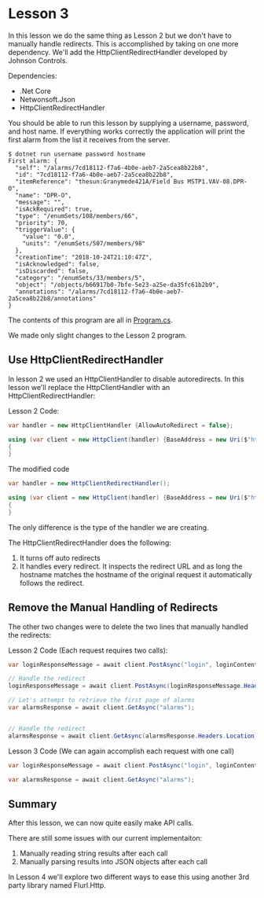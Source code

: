 # Lesson 3

In this lesson we do the same thing as Lesson 2 but we don't have
to manually handle redirects. This is accomplished by taking on one
more dependency. We'll add the HttpClientRedirectHandler developed by
Johnson Controls.

Dependencies:

* .Net Core
* Netwonsoft.Json
* HttpClientRedirectHandler

You should be able to run this lesson by supplying a username,
password, and host name. If everything works correctly the application
will print the first alarm from the list it receives from the server.

```shell
$ dotnet run username password hostname
First alarm: {
  "self": "/alarms/7cd18112-f7a6-4b0e-aeb7-2a5cea8b22b8",
  "id": "7cd18112-f7a6-4b0e-aeb7-2a5cea8b22b8",
  "itemReference": "thesun:Granymede421A/Field Bus MSTP1.VAV-08.DPR-O",
  "name": "DPR-O",
  "message": "",
  "isAckRequired": true,
  "type": "/enumSets/108/members/66",
  "priority": 70,
  "triggerValue": {
    "value": "0.0",
    "units": "/enumSets/507/members/98"
  },
  "creationTime": "2018-10-24T21:10:47Z",
  "isAcknowledged": false,
  "isDiscarded": false,
  "category": "/enumSets/33/members/5",
  "object": "/objects/b66917b0-7bfe-5e23-a25e-da35fc61b2b9",
  "annotations": "/alarms/7cd18112-f7a6-4b0e-aeb7-2a5cea8b22b8/annotations"
}
```

The contents of this program are all in [Program.cs](./Program.cs).

We made only slight changes to the Lesson 2 program.

## Use HttpClientRedirectHandler

In lesson 2 we used an HttpClientHandler to disable autoredirects.
In this lesson we'll replace the HttpClientHandler with an
HttpClientRedirectHandler:

Lesson 2 Code:

```csharp
var handler = new HttpClientHandler {AllowAutoRedirect = false};

using (var client = new HttpClient(handler) {BaseAddress = new Uri($"https://{hostname}/api/v1")})
{
}
```

The modified code

```csharp
var handler = new HttpClientRedirectHandler();

using (var client = new HttpClient(handler) {BaseAddress = new Uri($"https://{hostname}/api/v1")})
{
}
```

The only difference is the type of the handler we are creating.

The HttpClientRedirectHandler does the following:

1. It turns off auto redirects
2. It handles every redirect. It inspects the redirect URL and as long
the hostname matches the hostname of the original request it automatically
follows the redirect.

## Remove the Manual Handling of Redirects

The other two changes were to delete the two lines that manually
handled the redirects:


Lesson 2 Code (Each request requires two calls):

```csharp
var loginResponseMessage = await client.PostAsync("login", loginContent);

// Handle the redirect
loginResponseMessage = await client.PostAsync(loginResponseMessage.Headers.Location, loginContent);
```

```csharp
// Let's attempt to retrieve the first page of alarms
var alarmsResponse = await client.GetAsync("alarms");


// Handle the redirect
alarmsResponse = await client.GetAsync(alarmsResponse.Headers.Location);
```

Lesson 3 Code (We can again accomplish each request with one call)

```csharp
var loginResponseMessage = await client.PostAsync("login", loginContent);
```

```csharp
var alarmsResponse = await client.GetAsync("alarms");
```

## Summary

After this lesson, we can now quite easily make API calls.

There are still some issues with our current implementaiton:

1. Manually reading string results after each call
2. Manually parsing results into JSON objects after each call

In Lesson 4 we'll explore two different ways to ease this using another
3rd party library named Flurl.Http.
